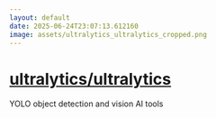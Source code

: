 ```yaml
---
layout: default
date: 2025-06-24T23:07:13.612160
image: assets/ultralytics_ultralytics_cropped.png
---
```


# [ultralytics/ultralytics](https://github.com/ultralytics/ultralytics)

YOLO object detection and vision AI tools

